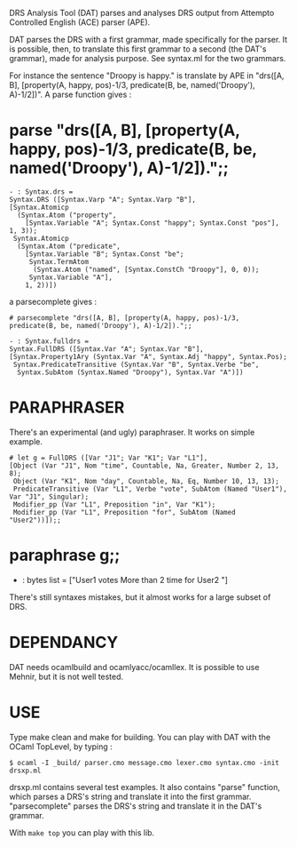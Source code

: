 DRS Analysis Tool (DAT) parses and analyses DRS output from Attempto Controlled English (ACE) parser (APE).

DAT parses the DRS with a first grammar, made specifically for the parser. It is possible, then, to translate this first grammar to a second (the DAT's grammar), made for analysis purpose.
See syntax.ml for the two grammars.

For instance the sentence "Droopy is happy." is translate by APE in "drs([A, B], [property(A, happy, pos)-1/3, predicate(B, be, named('Droopy'), A)-1/2])".
A parse function gives :

   # parse "drs([A, B], [property(A, happy, pos)-1/3, predicate(B, be, named('Droopy'), A)-1/2]).";;

    - : Syntax.drs =
    Syntax.DRS ([Syntax.Varp "A"; Syntax.Varp "B"],
    [Syntax.Atomicp
      (Syntax.Atom ("property",
        [Syntax.Variable "A"; Syntax.Const "happy"; Syntax.Const "pos"], 1, 3));
     Syntax.Atomicp
      (Syntax.Atom ("predicate",
        [Syntax.Variable "B"; Syntax.Const "be";
         Syntax.TermAtom
          (Syntax.Atom ("named", [Syntax.ConstCh "Droopy"], 0, 0));
         Syntax.Variable "A"],
        1, 2))])


a parsecomplete gives :

    # parsecomplete "drs([A, B], [property(A, happy, pos)-1/3, predicate(B, be, named('Droopy'), A)-1/2]).";;

    - : Syntax.fulldrs =
    Syntax.FullDRS ([Syntax.Var "A"; Syntax.Var "B"],
    [Syntax.Property1Ary (Syntax.Var "A", Syntax.Adj "happy", Syntax.Pos);
     Syntax.PredicateTransitive (Syntax.Var "B", Syntax.Verbe "be",
      Syntax.SubAtom (Syntax.Named "Droopy"), Syntax.Var "A")])




PARAPHRASER
===========

There's an experimental (and ugly) paraphraser. It works on simple example.

	# let g = FullDRS ([Var "J1"; Var "K1"; Var "L1"],
	[Object (Var "J1", Nom "time", Countable, Na, Greater, Number 2, 13, 8);
	 Object (Var "K1", Nom "day", Countable, Na, Eq, Number 10, 13, 13);
	 PredicateTransitive (Var "L1", Verbe "vote", SubAtom (Named "User1"), Var "J1", Singular);
	 Modifier_pp (Var "L1", Preposition "in", Var "K1");
	 Modifier_pp (Var "L1", Preposition "for", SubAtom (Named "User2"))]);;

# paraphrase g;;
- : bytes list = ["User1 votes More than 2 time  for User2 "]

There's still syntaxes mistakes, but it almost works for a large subset of DRS.

DEPENDANCY
==========

DAT needs ocamlbuild and ocamlyacc/ocamllex. It is possible to use Mehnir, but it is not well tested.


USE
===

Type make clean and make for building.
You can play with DAT with the OCaml TopLevel, by typing : 

    $ ocaml -I _build/ parser.cmo message.cmo lexer.cmo syntax.cmo -init drsxp.ml 

drsxp.ml contains several test examples.
It also contains "parse" function, which parses a DRS's string and translate it into the first grammar.
"parsecomplete" parses the DRS's string and translate it in the DAT's grammar.

With ``make top`` you can play with this lib.

